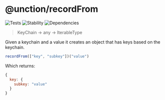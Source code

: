 # @unction/recordFrom


![Tests][BADGE_TRAVIS]
![Stability][BADGE_STABILITY]
![Dependencies][BADGE_DEPENDENCY]

> KeyChain -> any -> IterableType

Given a keychain and a value it creates an object that has keys based on the keychain.

``` javascript
recordFrom(["key", "subkey"])("value")
```

Which returns:

``` javascript
{
  key: {
    subkey: "value"
  }
}
```

[BADGE_TRAVIS]: https://img.shields.io/travis/krainboltgreene/unction.js.svg?maxAge=2592000&style=flat-square

[BADGE_STABILITY]: https://img.shields.io/badge/stability-strong-green.svg?maxAge=2592000&style=flat-square
[BADGE_DEPENDENCY]: https://img.shields.io/david/krainboltgreene/unction.js.svg?maxAge=2592000&style=flat-square

